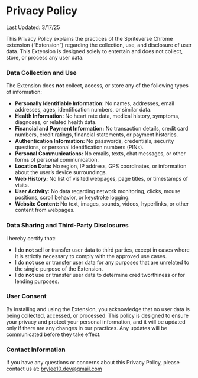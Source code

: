 # **Privacy Policy**

Last Updated: 3/17/25

This Privacy Policy explains the practices of the Spriteverse Chrome extension (“Extension”) regarding the collection, use, and disclosure of user data. This Extension is designed solely to entertain and does not collect, store, or process any user data.

### Data Collection and Use

The Extension does **not** collect, access, or store any of the following types of information:

- **Personally Identifiable Information:** No names, addresses, email addresses, ages, identification numbers, or similar data.
- **Health Information:** No heart rate data, medical history, symptoms, diagnoses, or related health data.
- **Financial and Payment Information:** No transaction details, credit card numbers, credit ratings, financial statements, or payment histories.
- **Authentication Information:** No passwords, credentials, security questions, or personal identification numbers (PINs).
- **Personal Communications:** No emails, texts, chat messages, or other forms of personal communication.
- **Location Data:** No region, IP address, GPS coordinates, or information about the user’s device surroundings.
- **Web History:** No list of visited webpages, page titles, or timestamps of visits.
- **User Activity:** No data regarding network monitoring, clicks, mouse positions, scroll behavior, or keystroke logging.
- **Website Content:** No text, images, sounds, videos, hyperlinks, or other content from webpages.

### Data Sharing and Third-Party Disclosures

I hereby certify that:

- I do **not** sell or transfer user data to third parties, except in cases where it is strictly necessary to comply with the approved use cases.
- I do **not** use or transfer user data for any purposes that are unrelated to the single purpose of the Extension.
- I do **not** use or transfer user data to determine creditworthiness or for lending purposes.

### User Consent

By installing and using the Extension, you acknowledge that no user data is being collected, accessed, or processed. This policy is designed to ensure your privacy and protect your personal information, and it will be updated only if there are any changes in our practices. Any updates will be communicated before they take effect.

### Contact Information

If you have any questions or concerns about this Privacy Policy, please contact us at: brylee10.dev@gmail.com